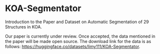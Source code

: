# KOA-Segmentator
Introduction to the Paper and Dataset on Automatic Segmentation of 29 Structures in KOA.

Our paper is currently under review. Once accepted, the data mentioned in the paper will be made open source. 
The download link for the data is as follows: https://huggingface.co/datasets/limy111/KOA-Segmentator.
